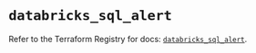 # `databricks_sql_alert`

Refer to the Terraform Registry for docs: [`databricks_sql_alert`](https://registry.terraform.io/providers/databricks/databricks/1.49.1/docs/resources/sql_alert).
